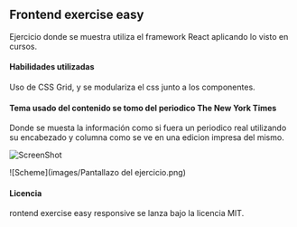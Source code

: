 ## Frontend exercise easy

Ejercicio donde se muestra utiliza el framework React aplicando lo visto en cursos.

#### Habilidades utilizadas

Uso de CSS Grid, y se modulariza el css junto a los componentes.

#### Tema usado del contenido se tomo del periodico The New York Times

Donde se muesta la información como si fuera un periodico real utilizando su encabezado y columna como se ve en una edicion impresa del mismo.

![ScreenShot](<img src="../src/img/Pantallazo del ejercicio.png" width="400" height="700" />)

![Scheme](images/Pantallazo del ejercicio.png)

#### Licencia

rontend exercise easy responsive se lanza bajo la licencia MIT.
